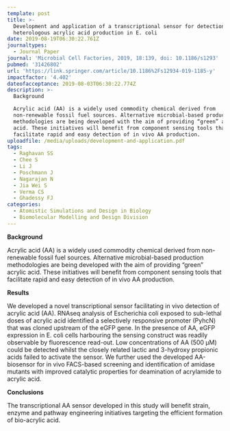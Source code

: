 ```yaml
---
template: post
title: >-
  Development and application of a transcriptional sensor for detection of
  heterologous acrylic acid production in E. coli
date: 2019-08-19T06:30:22.761Z
journaltypes:
  - Journal Paper
journal: 'Microbial Cell Factories, 2019, 18:139, doi: 10.1186/s1293'
pubmed: '31426802'
url: 'https://link.springer.com/article/10.1186%2Fs12934-019-1185-y'
impactfactor: '4.402'
dateofacceptance: 2019-08-03T06:30:22.774Z
description: >-
  Background

  Acrylic acid (AA) is a widely used commodity chemical derived from
  non-renewable fossil fuel sources. Alternative microbial-based production
  methodologies are being developed with the aim of providing “green” acrylic
  acid. These initiatives will benefit from component sensing tools that
  facilitate rapid and easy detection of in vivo AA production.
uploadfile: /media/uploads/development-and-application.pdf
tags:
  - Raghavan SS
  - Chee S
  - Li J
  - Poschmann J
  - Nagarajan N
  - Jia Wei S
  - Verma CS
  - Ghadessy FJ
categories:
  - Atomistic Simulations and Design in Biology
  - Biomolecular Modelling and Design Division
---
```

**Background**

 Acrylic acid (AA) is a widely used commodity chemical derived from non-renewable fossil fuel sources. Alternative microbial-based production methodologies are being developed with the aim of providing “green” acrylic acid. These initiatives will benefit from component sensing tools that facilitate rapid and easy detection of in vivo AA production.

**Results** 

We developed a novel transcriptional sensor facilitating in vivo detection of acrylic acid (AA). RNAseq analysis of Escherichia coli exposed to sub-lethal doses of acrylic acid identified a selectively responsive promoter (PyhcN) that was cloned upstream of the eGFP gene. In the presence of AA, eGFP expression in E. coli cells harbouring the sensing construct was readily observable by fluorescence read-out. Low concentrations of AA (500 μM) could be detected whilst the closely related lactic and 3-hydroxy propionic acids failed to activate the sensor. We further used the developed AA-biosensor for in vivo FACS-based screening and identification of amidase mutants with improved catalytic properties for deamination of acrylamide to acrylic acid.

**Conclusions** 

The transcriptional AA sensor developed in this study will benefit strain, enzyme and pathway engineering initiatives targeting the efficient formation of bio-acrylic acid.
